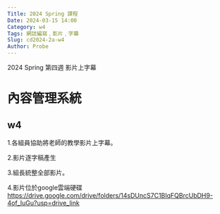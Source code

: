 ```yaml
---
Title: 2024 Spring 課程
Date: 2024-03-15 14:00
Category: w4
Tags: 網誌編寫﹐影片﹐字幕
Slug: cd2024-2a-w4
Author: Probe
---
```


2024 Spring 第四週 影片上字幕

<!-- PELICAN_END_SUMMARY -->

# 內容管理系統
## w4

1.各組員協助將老師的教學影片上字幕。

2.影片逐字稿產生

3.組長統整全部影片。

4.影片位於google雲端硬碟
https://drive.google.com/drive/folders/14sDUncS7C1BIqFQBrcUbDH9-4of_IuGu?usp=drive_link